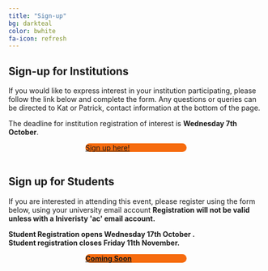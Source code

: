 ```yaml
---
title: "Sign-up"
bg: darkteal
color: bwhite
fa-icon: refresh
---
```


## Sign-up for Institutions


If you would like to express interest in your institution participating, please follow the link below and complete the form. Any questions or queries can be directed to Kat or Patrick, contact information at the bottom of the page. <br>

The deadline for institution registration of interest is <b>Wednesday 7th October</b>. <br>



<div class="text-box center" style="background-color:#F66B0E; border-radius:10px; width:200px; margin:0 auto">
<a href="https://forms.office.com/r/qVQe7HGtpk">Sign up here! </a>
</div>
<br>

## Sign up for Students 

If you are interested in attending this event, please register using the form below, using your university email account <b> Registration will not be valid unless with a Iniveristy 'ac' email account. <br>

<b>Student Registration opens Wednesday 17th October </b>. <br>
Student registration closes <b> Friday 11th November</b>.

<div class="text-box center" style="background-color:#F66B0E; border-radius:25px; width:200px; margin:0 auto ">
<a href="error">Coming Soon </a>
</div>
